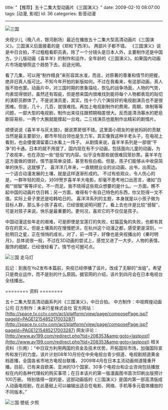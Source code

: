 title: "【推荐】五十二集大型动画片《三国演义》"
date: 2009-02-10 08:07:00
tags: [动漫, 影视]
id: 36
categories: 影音动漫

---

![三国](http://catxn.u.qiniudn.com/images/sanguo_01.jpg-o)

央视少儿（晚八点，银河剧场）最近在播放五十二集大型高清动画片《三国演义》。三国演义后面接着的是《郑和下西洋》。
两部片子都不错。
《三国演义》说是中日合拍，不过粗粗看职员表，除了一个分镜头是日本人外，主要制作还是中国方。少儿版动画《喜羊羊》的制作和运作，全年龄的《三国演义》。如果国内动画片市场能够照这个趋势下去，前途光明。

看了几集，可以用“制作精良”来形容其水准，而且，对原著的尊重和情节的把握，绝非旧真人版可比。不知今年开拍的新版如何。不过在我看来，有这部动画，真人版不拍也罢。动画片中，对三国时期的景象描绘，恢弘的战争场面，人物的气势，均表现得很好。虽然还有瑕疵，但是想来国内很难找到能将每个人物都表现的贴切的演职员群体了。不是说演员差，其实，找十个八个演技好的电视剧演员也不是很困难。但是，几十，几百，就很难找。再加上电视剧制作的费用，周期，体制等等问题，一部大型的电视剧，制作出来往往跟预期相差很大。反而是清汤寡水的肥皂剧容易些，一两个大腕就能撑起一台戏，二三线演员也能制作出精彩的剧情片。

<!--more-->

顺便说说《喜羊羊与灰太狼》，据说票房很不错。这里面小朋友的爸爸妈妈的贡献当然是最主要部分，都市年轻白领也是生力军。其实像我这种半老头子，在电视上看到，也会傻傻滴留着口水看上一阵子。
从剧情来说，喜羊羊系列是一部很“干净”的卡通。日本的就不用提了，国内现在有不少动画，包括面向儿童的动画，为了收视率，也在添加一些“低俗”的内容。似乎没有那些就很难回笼钞票。喜羊羊在这方面做的很好。情节是简单没错，甚至有些白痴。但是，孩子们能够从中收获简单的快乐，这就够了。
喜洋洋几年来，一直兢兢业业的出动画，出书，出周边。一个适合动漫发展的土壤，就是这样逐渐形成的。
不过有些观众，令人伤心的是，一群年轻的观众，对09贺岁喜羊羊大电影，却毫不思考地口出恶言，诸如“白痴”“弱智”等等评论，不一而足。我不晓得这些观众想要的是什么。一方面，瞧不起中国的动画片仿日韩；另一方面，难得有个有自己特色的东西，你又贬得一文不值。实际上骨子里还是哈韩哈日的。
喜洋洋系列的主题，本身就是以小孩子做为目标人群，那么多小孩子喜欢，已经很能说明问题了。看上去也许是比较“弱智”，可是对孩子来说，快乐是最重要的。更何况，喜欢它的不仅仅是孩子。

中国动漫这些年走的艰难，可是即使是宝莲灯的失败，虹猫蓝兔的失败，也都有其存在的意义。但是土壤真的在慢慢肥沃，在杭州这个动漫之都，感受更是深刻，一批明日之星，正在悄悄的成长。对了，前一阵子，好像也是央视播出的《秦时明月》，总体说很一般，不过在3D动画的尝试上，感觉又进了一大步。人物的表情，服饰的细腻，已经很经看了。情节也可圈可点。

![三国 走马灯](http://catxn.u.qiniudn.com/images/sanguo_03.jpg-o)

后记：到我在Yo2发布本篇前，央视已经停播了该片。改成了无聊的“龙娃”。希望只是商业运作，而不是别的什么原因。据官网的介绍，该片到四月会在日本电视台全线播出。

======== 资料 ========

五十二集大型高清动画系列片《三国演义》，中日合拍。
中方制作：中视辉煌动画公司
日方制作：未来行星株式会社
官方网站：[http://space.tv.cctv.com/act/platform/view/page/composePage.jsp?pageId=PAGE1215485217003287](http://space.tv.cctv.com/act/platform/view/page/composePage.jsp?pageId=PAGE1215485217003287)
网友评论：[http://www.av199.com/redirect.php?tid=208353&amp;goto=lastpost](http://www.av199.com/redirect.php?tid=208353&amp;goto=lastpost)
相关资料（引用）：“中日双方利用两国的资金及技术优势，开拓国际市场，加强国际宣传和发行的力度。该片计划08年10月份在中央电视台青少频道、电视剧频道黄金档首播，全国各省市地方电视台联播， 2009年4月在日本主流动画频道隆重开播。目前，已有来自欧美、亚洲的13个国家、30多个电视台和企业咨询包括播放权在内的各种代理权的购买事项；在日本该片的第一版漫画图书首次印刷出版预计100万册。
特别值得一提的是，这部动画版的《三国演义》是国内第一部高清版成人动画电视剧，在此基础上可以编辑出适合在电影、网络、手机等多元载体播放的不同版本。”

![三国 壁纸 夕照](http://catxn.u.qiniudn.com/images/sanguo_02.jpg-o)